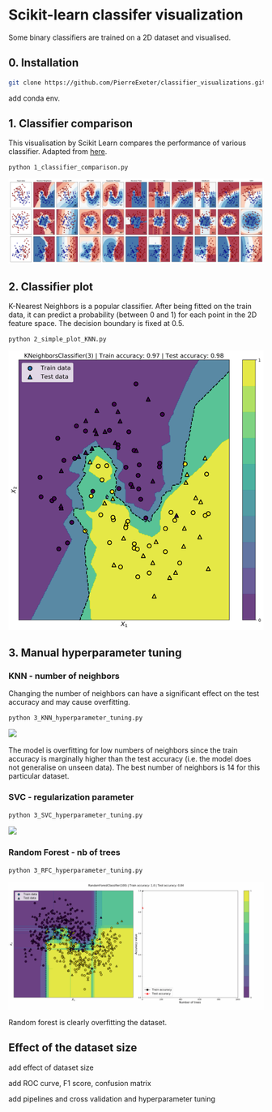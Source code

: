 # Scikit-learn classifer visualization

Some binary classifiers are trained on a 2D dataset and visualised.


## 0. Installation

```bash
git clone https://github.com/PierreExeter/classifier_visualizations.git
```

add conda env.

## 1. Classifier comparison

This visualisation by Scikit Learn compares the performance of various classifier. Adapted from [here](https://scikit-learn.org/stable/auto_examples/classification/plot_classifier_comparison.html).

```bash
python 1_classifier_comparison.py
```

<img src="plots/classifier_comparison.png"/>

## 2. Classifier plot

K-Nearest Neighbors is a popular classifier. After being fitted on the train data, it can predict a probability (between 0 and 1) for each point in the 2D feature space. The decision boundary is fixed at 0.5.

```bash
python 2_simple_plot_KNN.py
```

<img src="plots/simple_plot_KNN.png"/>


## 3. Manual hyperparameter tuning

### KNN - number of neighbors

Changing the number of neighbors can have a significant effect on the test accuracy and may cause overfitting.

```bash
python 3_KNN_hyperparameter_tuning.py
```

<img src="plots/nb_neighbors.gif"/>

The model is overfitting for low numbers of neighbors since the train accuracy is marginally higher than the test accuracy (i.e. the model does not generalise on unseen data). The best number of neighbors is 14 for this particular dataset.


### SVC - regularization parameter

```bash
python 3_SVC_hyperparameter_tuning.py
```
<img src="plots/svc_C.gif"/>


### Random Forest - nb of trees

```bash
python 3_RFC_hyperparameter_tuning.py
```
<img src="plots/rfc_trees.gif"/>

Random forest is clearly overfitting the dataset.

## Effect of the dataset size


add effect of dataset size

add ROC curve, F1 score, confusion matrix

add pipelines and cross validation and hyperparameter tuning

